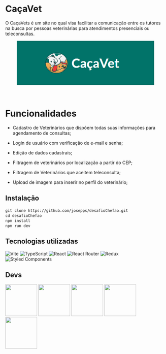 # CaçaVet

O CaçaVets é um site no qual visa facilitar a comunicação entre os tutores na busca por pessoas veterinárias para atendimentos presenciais ou teleconsultas. 

<div align="center">

![Alt text](./src/img/cacavet.png)
</div>
<br>

# Funcionalidades

- Cadastro de Veterinários que dispôem todas suas informações para agendamento de consultas;

- Login de usuário com verificação de e-mail e senha;

- Edição de dados cadastrais;

- Filtragem de veterinários por localização a partir do CEP;

- Filtragem de Veterinários que aceitem teleconsulta;

- Upload de imagem para inserir no perfil do veterinário;


## Instalação

```text
git clone https://github.com/josepps/desafioChefao.git
cd desafioChefao
npm install
npm run dev
```


## Tecnologias utilizadas

![Vite](https://img.shields.io/badge/vite-%23646CFF.svg?style=for-the-badge&logo=vite&logoColor=white)
![TypeScript](https://img.shields.io/badge/typescript-%23007ACC.svg?style=for-the-badge&logo=typescript&logoColor=white)
![React](https://img.shields.io/badge/react-%2320232a.svg?style=for-the-badge&logo=react&logoColor=%2361DAFB)
![React Router](https://img.shields.io/badge/React_Router-CA4245?style=for-the-badge&logo=react-router&logoColor=white)
![Redux](https://img.shields.io/badge/redux-%23593d88.svg?style=for-the-badge&logo=redux&logoColor=white)
![Styled Components](https://img.shields.io/badge/styled--components-DB7093?style=for-the-badge&logo=styled-components&logoColor=white)

## Devs

<a href="https://github.com/josepps"><img src="https://avatars.githubusercontent.com/u/106413273?v=4" width="100px" height="100px"></a>
<a href="https://github.com/GuilhermeRibeiro01"><img src="https://avatars.githubusercontent.com/u/109393052?v=4" width="100px" height="100px"></a>
<a href="https://github.com/alonealines"><img src="https://avatars.githubusercontent.com/u/100536475?v=4" width="100px" height="100px"></a>
<a href="https://github.com/RafaelGroetaers"><img src="https://avatars.githubusercontent.com/u/93354737?v=4" width="100px" height="100px"></a>
<a href="https://github.com/andreolimao"><img src="https://avatars.githubusercontent.com/u/109320300?v=4" width="100px" height="100px"></a>
